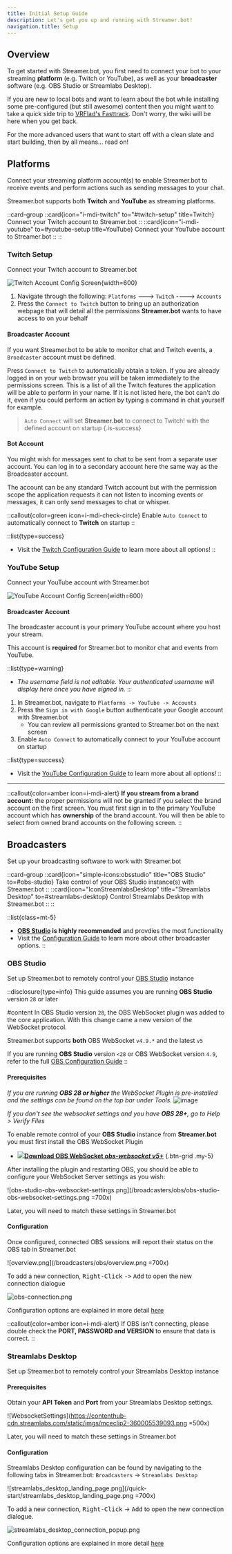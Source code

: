 ```yaml
---
title: Initial Setup Guide
description: Let's get you up and running with Streamer.bot!
navigation.title: Setup
---
```


## Overview
To get started with Streamer.bot, you first need to connect your bot to your streaming **platform** (e.g. Twitch or YouTube), as well as your **broadcaster** software (e.g. OBS Studio or Streamlabs Desktop).

If you are new to local bots and want to learn about the bot while installing some pre-configured (but still awesome) content then you might want to take a quick side trip to [VRFlad's Fasttrack](https://vrflad.com/fasttrack). Don't worry, the wiki will be here when you get back.

For the more advanced users that want to start off with a clean slate and start building, then by all means... read on!

## Platforms
Connect your streaming platform account(s) to enable Streamer.bot to receive events and perform actions such as sending messages to your chat.

Streamer.bot supports both **Twitch** and **YouTube** as streaming platforms.

::card-group
  ::card{icon="i-mdi-twitch" to="#twitch-setup" title=Twitch}
  Connect your Twitch account to Streamer.bot
  ::
  ::card{icon="i-mdi-youtube" to=#youtube-setup title=YouTube}
  Connect your YouTube account to Streamer.bot
  ::
::

### Twitch Setup
Connect your Twitch account to Streamer.bot

![Twitch Account Config Screen](assets/twitch-accounts.png){width=600}

1. Navigate through the following: `Platforms` ---> `Twitch` ----> `Accounts`
2. Press the `Connect to Twitch` button to bring up an authorization webpage that will detail all the permissions **Streamer.bot** wants to have access to on your behalf

#### Broadcaster Account

If you want Streamer.bot to be able to monitor chat and Twitch events, a `Broadcaster` account must be defined.

Press `Connect to Twitch` to automatically obtain a token. If you are already logged in on your web browser you will be taken immediately to the permissions screen. This is a list of all the Twitch features the application will be able to perform in your name. If it is not listed here, the bot can't do it, even if you could perform an action by typing a command in chat yourself for example.

> `Auto Connect` will set **Streamer.bot** to connect to Twitch! with the defined account on startup
{.is-success}

#### Bot Account

You might wish for messages sent to chat to be sent from a separate user account.
You can log in to a secondary account here the same way as the Broadcaster account.

The account can be any standard Twitch account but with the permission scope the application requests it can not listen to incoming events or messages, it can only send messages to chat or whisper.

::callout{color=green icon=i-mdi-check-circle}
Enable `Auto Connect` to automatically connect to **Twitch** on startup
::

::list{type=success}
- Visit the [Twitch Configuration Guide](/guide/platforms/twitch) to learn more about all options!
::

### YouTube Setup
Connect your YouTube account with Streamer.bot

![YouTube Account Config Screen](assets/youtube-accounts.png){width=600}

#### Broadcaster Account
The broadcaster account is your primary YouTube account where you host your stream.

This account is **required** for Streamer.bot to monitor chat and events from YouTube.

::list{type=warning}
- *The username field is not editable. Your authenticated username will display here once you have signed in.*
::

1. In Streamer.bot, navigate to `Platforms -> YouTube -> Accounts`
2. Press the `Sign in with Google` button authenticate your Google account with Streamer.bot
    - You can review all permissions granted to Streamer.bot on the next screen
3. Enable `Auto Connect` to automatically connect to your YouTube account on startup

::list{type=success}
- Visit the [YouTube Configuration Guide](/guide/platforms/youtube) to learn more about all options!
::

---

::callout{color=amber icon=i-mdi-alert}
**If you stream from a brand account:** the proper permissions will not be granted if you select the brand account on the first screen.
You must first sign in to the primary YouTube account which has **ownership** of the brand account.
You will then be able to select from owned brand accounts on the following screen.
::

## Broadcasters
Set up your broadcasting software to work with Streamer.bot

::card-group
  ::card{icon="simple-icons:obsstudio" title="OBS Studio" to=#obs-studio}
  Take control of your OBS Studio instance(s) with Streamer.bot
  ::
  ::card{icon="IconStreamlabsDesktop" title="Streamlabs Desktop" to=#streamlabs-desktop}
  Control Streamlabs Desktop with Streamer.bot
  ::
::

::list{class=mt-5}
- **[OBS Studio](/get-started/broadcasters/obs-studio) is highly recommended** and provdies the most functionality
- Visit the [Configuration Guide](/guide) to learn more about other broadcaster options.
::

### OBS Studio
Set up Streamer.bot to remotely control your [OBS Studio](https://obsproject.com) instance

::disclosure{type=info}
This guide assumes you are running **OBS Studio** version `28` or later

#content
In OBS Studio version `28`, the OBS WebSocket plugin was added to the core application. With this change came a new version of the WebSocket protocol.

Streamer.bot supports **both** OBS WebSocket `v4.9.*` and the latest `v5`

If you are running **OBS Studio** version `<28` or OBS WebSocket version `4.9`, refer to the full [OBS Configuration Guide](/guide/broadcasters/obs-studio)
::

#### Prerequisites
*If you are running **OBS 28 or higher** the WebSocket Plugin is pre-installed and the settings can be found on the top bar under Tools.*
![image](https://user-images.githubusercontent.com/96934345/230672612-5850ee77-50b6-409e-8fa7-0ef6de2ab314.png)

*If you don't see the websocket settings and you have **OBS 28+**, go to Help > Verify Files*

To enable remote control of your **OBS Studio** instance from **Streamer.bot** you must first install the OBS WebSocket Plugin

- [<img src="/logos/obs-websocket.png"/>**Download OBS WebSocket *<i class="mdi mdi-github"></i> obs-websocket v5+***](https://github.com/obsproject/obs-websocket/releases/tag/5.0.1)
{.btn-grid .my-5}

After installing the plugin and restarting OBS, you should be able to configure your WebSocket Server settings as you wish:

![obs-studio-obs-websocket-settings.png](/broadcasters/obs/obs-studio-obs-websocket-settings.png =700x)

Later, you will need to match these settings in Streamer.bot


#### Configuration
Once configured, connected OBS sessions will report their status on the OBS tab in Streamer.bot

![overview.png](/broadcasters/obs/overview.png =700x)

To add a new connection, <kbd>Right-Click</kbd> <kbd>-></kbd> <kbd>Add</kbd> to open the new connection dialogue

![obs-connection.png](/broadcasters/obs/obs-connection.png)

Configuration options are explained in more detail [here](/guide/broadcasters/obs-studio)

::callout{color=amber icon=i-mdi-alert}
If OBS isn't connecting, please double check the **PORT, PASSWORD and VERSION** to ensure that data is correct.
::

### Streamlabs Desktop
Set up Streamer.bot to remotely control your Streamlabs Desktop instance

#### Prerequisites

Obtain your **API Token** and **Port** from your Streamlabs Desktop settings.

![WebsocketSettings](https://contenthub-cdn.streamlabs.com/static/imgs/mceclip2-360005539093.png =500x)

Later, you will need to match these settings in Streamer.bot

#### Configuration

Streamlabs Desktop configuration can be found by navigating to the following tabs in Streamer.bot:
`Broadcasters` -> `Streamlabs Desktop`

![streamlabs_desktop_landing_page.png](/quick-start/streamlabs_desktop_landing_page.png =700x)

To add a new connection, <kbd>Right-Click</kbd> -> <kbd>Add</kbd> to open the new connection dialogue.

![streamlabs_desktop_connection_popup.png](/quick-start/streamlabs_desktop_connection_popup.png)

Configuration options are explained in more detail [here](/guide/broadcasters/streamlabs-desktop)
